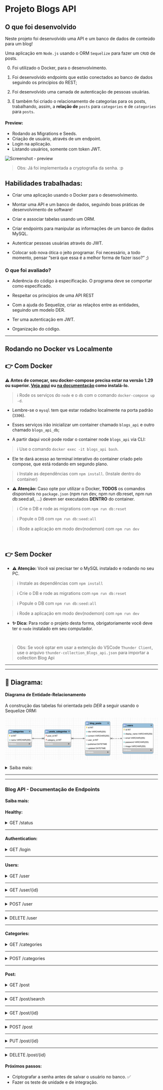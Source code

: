 # Projeto Blogs API

## O que foi desenvolvido

  Neste projeto foi desenvolvido uma API e um banco de dados de conteúdo para um blog! 

  Uma aplicação em `Node.js` usando o ORM `Sequelize` para fazer um `CRUD` de posts.

  0. Foi utilizado o Docker, para o desenvolvimento.

  1. Foi desenvolvido endpoints que estão conectados ao banco de dados seguindo os princípios do REST;

  2. Foi desenvolvido uma camada de autenticação de pessoas usuárias.

  3. E também foi criado o relacionamento de categorias para os posts, trabalhando, assim, a **relação de** `posts` para `categories` e de `categories` para `posts`.

#### Preview:

- Rodando as Migrations e Seeds.
- Criação de usuário, através de um endpoint.
- Login na aplicação.
- Listando usuários, somente com token JWT.

![Screenshot - preview](./blogs_api.gif)

> Obs: Já foi implementada a cryptografia da senha. :p 

## Habilidades trabalhadas:

- Criar uma aplicação usando o Docker para o desenvolvimento.

- Montar uma API e um banco de dados, seguindo boas práticas de desenvolvimento de software!

- Criar e associar tabelas usando um ORM.

- Criar endpoints para manipular as informações de um banco de dados MySQL.

- Autenticar pessoas usuárias através do JWT.

- Colocar sob nova ótica o jeito programar. Foi necessário, a todo momento, pensar “será que essa é a melhor forma de fazer isso?” ;)

### O que foi avaliado?

- Aderência do código à especificação. O programa deve se comportar como especificado.

- Respeitar os princípios de uma API REST

- Com a ajuda do Sequelize, criar as relaçẽos entre as entidades, seguindo um modelo DER.

- Ter uma autenticação em JWT.

- Organização do código.

---

## Rodando no Docker vs Localmente
  
  ## 👉 Com Docker
 
  **:warning: Antes de começar, seu docker-compose precisa estar na versão 1.29 ou superior. [Veja aqui](https://www.digitalocean.com/community/tutorials/how-to-install-and-use-docker-compose-on-ubuntu-20-04-pt) ou [na documentação](https://docs.docker.com/compose/install/) como instalá-lo.**


  > :information_source: Rode os serviços do `node` e o `db` com o comando `docker-compose up -d`.

  - Lembre-se o `mysql` tem que estar rodadno localmente na porta padrão (`3306`).

  - Esses serviços irão inicializar um container chamado `blogs_api` e outro chamado `blogs_api_db`;

  - A partir daqui você pode rodar o container node `blogs_api` via CLI:

  > :information_source: Use o comando `docker exec -it blogs_api bash`.

  - Ele te dará acesso ao terminal interativo do container criado pelo compose, que está rodando em segundo plano.

  > :information_source: Instale as dependências com `npm install`. (Instale dentro do container)
  
  - **:warning: Atenção:** Caso opte por utilizar o Docker, **TODOS** os comandos disponíveis no `package.json` (npm run dev, npm run db:reset, npm run db:seed:all, ...) devem ser executados **DENTRO** do container.

  > :information_source: Crie o DB e rode as migrations com `npm run db:reset`

  > :information_source: Popule o DB com  `npm run db:seed:all`

  > :information_source: Rode a aplicação em modo dev(nodemon) com `npm run dev`

  <br />

  ## 👉 Sem Docker

  - **:warning: Atenção:** Você vai precisar ter o MySQL instalado e rodando no seu PC.

  > :information_source: Instale as dependências com `npm install`

  > :information_source: Crie o DB e rode as migrations com `npm run db:reset`

  > :information_source: Popule o DB com  `npm run db:seed:all`

  > :information_source: Rode a aplicação em modo dev(nodemon) com `npm run dev`
  
  - **✨ Dica:** Para rodar o projeto desta forma, obrigatoriamente você deve ter o `node` instalado em seu computador.

  <br/>

  > Obs: Se você optar em usar a extenção do VSCode `Thunder Client`, use o arquivo `thunder-collection_Blogs_api.json` para importar a collection Blog Api

---
---

## 🎲 Diagrama:

  #### Diagrama de Entidade-Relacionamento

  A construção das tabelas foi orientada pelo *DER* a seguir usando o Sequelize ORM:

  ![DER](./public/der.png)

<details><summary>Saiba mais:</summary>

## Modelo de Banco de Dados Relacional para Sistema de Blog

O esquema apresentado na imagem descreve as tabelas de um banco de dados e suas relações em um sistema de blog.

### Tabelas e Campos

#### Categorias (`categories`)
- `id INT`: Chave primária que identifica cada categoria de forma única.
- `name VARCHAR(255)`: Nome da categoria.

#### Posts de Categorias (`posts_categories`)
- `post_id INT`: Chave estrangeira que referencia o `id` dos `blog_posts`.
- `category_id INT`: Chave estrangeira que referencia o `id` das `categories`.

#### Posts do Blog (`blog_posts`)
- `id INT`: Chave primária que identifica cada post do blog.
- `title VARCHAR(255)`: Título do post.
- `content VARCHAR(255)`: Conteúdo do post.
- `user_id INT`: Chave estrangeira que referencia o `id` do autor na tabela `users`.
- `published DATETIME`: Data e hora de publicação do post.
- `updated DATETIME`: Data e hora da última atualização do post.

#### Usuários (`users`)
- `id INT`: Chave primária que identifica cada usuário.
- `display_name VARCHAR(255)`: Nome que é exibido no blog.
- `email VARCHAR(255)`: E-mail do usuário.
- `password VARCHAR(255)`: Senha do usuário.
- `image VARCHAR(255)`: Caminho ou link para a imagem de perfil do usuário.

### Relacionamentos

- **Um-para-Muitos**: Entre `users` e `blog_posts`, indicando que um usuário pode escrever vários posts.
- **Muitos-para-Muitos**: Entre `blog_posts` e `categories`, facilitado pela tabela `posts_categories`, significando que um post pode ter várias categorias e uma categoria pode incluir vários posts.


</details>

---
---

### Blog API - Documentação de Endpoints

#### Saiba mais:

#### Healthy:

<details><summary>GET /status</summary>

### 👉 Método: **GET** _`/status`_

- **Objetivo:** Uma rota /status é comumente usada para verificar a saúde de uma API. Quando os clientes acessam essa rota, o servidor pode responder com informações sobre o status do serviço, se ele está funcionando corretamente ou se há algum problema. É uma maneira útil de monitorar a integridade da sua API.
- **Código HTTP (sucesso):** `200 - OK`

- **Output (exemplo):**
  ```json
  {
    "message": "[Healthy] - API on!!!"
  }
  ```
</details>

---

#### Authentication:

<details><summary>GET /login</summary>

### 👉 Método: **GET** _`/login`_

<details>
  <summary><strong>Cenários de Exceção:</strong></summary>

0. `400 - BAD_REQUEST` -> se o campo 'email' ou 'password' forem inválidos ou não cadastrados
1. `401 - UNAUTHORIZED` -> se o campo 'email' não estiver cadastrado
2. `404 - NOT_FOUND` -> se a rota na API não existir
2. `500 - INTERNAL_SERVER_ERROR` -> se der outro erro
</details>

#### Cenário de Sucesso:

- **Objetivo:** Autenticar um usuário, já criado anteriormente, na aplicação
- **Código HTTP (sucesso):** `200 - OK`

- **Output (exemplo):**
  ```json
    {
      "token": "eyJhbGciOiJIUzI1NiIsInR5cCI6IkpXVCJ9.eyJwYXlsb2FkIjp7InVzZXJJZCI6MywibmFtZSI6Ik1hcmNlbG8gQXRhw61kZSIsImF2YXRhciI6Imh0dHA6Ly90ZXN0ZSJ9LCJpYXQiOjE3MDI5ODgyOTgsImV4cCI6MTcwMjk4OTE5OH0.CrIXONvWKLD98NndrLSDmEQNmuoO1zM_2ur6msF17hY"
    }
  ```
  
</details>

---

#### Users:

<details><summary>GET /user</summary>

### 👉 Método: **GET** _`/user`_

<details><summary><strong>Cenários de Exceção:</strong></summary>

1. `401 - UNAUTHORIZED` -> se não encontrar o token ou for inválido ou expirado.
2. `404 - NOT_FOUND` -> se a rota na API não existir
2. `500 - INTERNAL_SERVER_ERROR` -> se der erro ao tentar listar os usuários
</details>

#### Cenário de Sucesso:

- **Objetivo:** Listar todos os usuários da aplicação
- **Código HTTP (sucesso):** `200 - OK`

- **Output (exemplo):**

  ```json
  [
    {
      "id": 1,
      "displayName": "Lewis Hamilton",
      "email": "lewishamilton@gmail.com",
      "image": "https://upload.wikimedia.org/wikipedia/commons/1/18/Lewis_Hamilton_2016_Malaysia_2.jpg"
    },
    {
      "id": 2,
      "displayName": "Michael Schumacher",
      "email": "MichaelSchumacher@gmail.com",
      "image": "https://sportbuzz.uol.com.br/media/_versions/gettyimages-52491565_widelg.jpg"
    }
  ]
  ```

</details>

---
<details><summary>GET /user/{id}</summary>

### 👉 Método: **GET** _`/user/{id}`_

<details>
  <summary><strong>Cenários de Exceção:</strong></summary>

0. `401 - UNAUTHORIZED` -> se não encontrar o token ou for inválido ou expirado.
1. `404 - NOT_FOUND` -> se o usuário com o ID especificado não for encontrado
2. `500 - INTERNAL_SERVER_ERROR` -> se ocorrer um erro ao tentar recuperar o usuário.
</details>

#### Cenário de Sucesso:

- **Objetivo:** Recuperar informações de um usuário específico através do seu ID.
- **Código HTTP (sucesso):** `200 - OK`

- **Output (exemplo):**

  ```json
    {
      "id": 1,
      "displayName": "Lewis Hamilton",
      "email": "lewishamilton@gmail.com",
      "image": "https://upload.wikimedia.org/wikipedia/commons/1/18/Lewis_Hamilton_2016_Malaysia_2.jpg"
    }
  ```

</details>

---
<details><summary>POST /user</summary>

### 👉 Método: **POST** _`/user`_

<details>
  <summary><strong>Cenários de Exceção:</strong></summary>

0. `400 - BAD_REQUEST` -> se os campos forem inválidos
1. `401 - UNAUTHORIZED` -> se não encontrar o token ou for inválido ou expirado.
2. `404 - NOT_FOUND` -> se a rota na API não existir
3. `409 - CONFLICT` -> se o usuário já existir
4. `500 - INTERNAL_SERVER_ERROR` -> se der erro ao tentar listar os usuários
</details>

#### Cenário de Sucesso:

- **Objetivo:** Listar todos os usuários da aplicação
- **Código HTTP (sucesso):** `200 - OK`

- **Output (exemplo):**

  ```json
    [
      {
        "id": 1,
        "displayName": "Lewis Hamilton",
        "email": "lewishamilton@gmail.com",
        "image": "https://upload.wikimedia.org/wikipedia/commons/1/18/Lewis_Hamilton_2016_Malaysia_2.jpg"
      },
      {
        "id": 2,
        "displayName": "Michael Schumacher",
        "email": "MichaelSchumacher@gmail.com",
        "image": "https://sportbuzz.uol.com.br/media/_versions/gettyimages-52491565_widelg.jpg"
      }
    ]
  ```

</details>

---
</details>

<details><summary>DELETE /user</summary>

### 👉 Método: **DELETE** _`/user/me`_

<details>
  <summary><strong>Cenários de Exceção:</strong></summary>

0. `500 - INTERNAL_SERVER_ERROR` -> se ocorrer um erro ao tentar deletar o post
</details>

#### Cenário de Sucesso:

- **Objetivo:** Permitir que o usuário logado delete sua própria conta.
- **Código HTTP (sucesso):** `204 - No Content`

- **Nota:** Não há output para este método, pois a resposta bem-sucedida é um status HTTP `204 - NO_CONTENT`.
</details>

---
#### Categories:
<details><summary>GET /categories</summary>

### 👉 Método: **GET** _`/categories`_

<details>
  <summary><strong>Cenários de Exceção:</strong></summary>

0. `401 - UNAUTHORIZED` -> se não encontrar o token ou for inválido ou expirado.
1. `500 - INTERNAL_SERVER_ERROR` -> se ocorrer um erro ao tentar listar as categorias
</details>

#### Cenário de Sucesso:

- **Objetivo:** Listar todas as categorias de posts disponíveis na aplicação.
- **Código HTTP (sucesso):** `200 - OK`

- **Output (exemplo):**
  ```json
    [
      {
        "id": 1,
        "name": "Inovação"
      },
      {
        "id": 2,
        "name": "Escola"
      }
    ]
  ```

</details>

---
<details><summary>POST /categories</summary>

### 👉 Método: **POST** _`/categories`_

<details>
  <summary><strong>Cenários de Exceção:</strong></summary>

0. `401 - UNAUTHORIZED` -> se não encontrar o token ou for inválido ou expirado.
1. `400 - BAD_REQUEST` -> se o campo 'name' não for fornecido ou for menor que 5 caracteres
2. `500 - INTERNAL_SERVER_ERROR` -> se ocorrer um erro ao tentar criar a categoria
</details>

#### Cenário de Sucesso:

- **Objetivo:** Criar uma nova categoria de posts.
- **Código HTTP (sucesso):** `201 - CREATED`

- **Input (exemplo):**
  ```json
    {
      "name": "Nova categoria"
    }
  ```

</details>

---
#### Post:

<details><summary>GET /post</summary>

### 👉 Método: **GET** _`/post`_

<details>
  <summary><strong>Cenários de Exceção:</strong></summary>

0. `401 - UNAUTHORIZED` -> se não encontrar o token ou for inválido ou expirado.
1. `500 - INTERNAL_SERVER_ERROR` -> se ocorrer um erro ao tentar listar os posts.
</details>

#### Cenário de Sucesso:
- **Objetivo:** Listar todos os posts criados, incluindo informações sobre suas categorias e o usuário que os criou.
- **Código HTTP (sucesso):** `200 - OK`

- **Output (exemplo):**
  ```json
  [
    {
      "id": 1,
      "title": "Post do Ano",
      "content": "Melhor post do ano",
      "userId": 1,
      "published": "2022-08-01T19:58:00.000Z",
      "updated": "2022-08-01T19:58:51.000Z",
      "user": {
        "id": 1,
        "displayName": "Lewis Hamilton",
        "email": "lewishamilton@gmail.com",
        "image": "https://upload.wikimedia.org/wikipedia/commons/1/18/Lewis_Hamilton_2016_Malaysia_2.jpg"
      },
      "categories": [
        {
          "id": 1,
          "name": "Inovação",
          "PostCategory": {
            "postId": 1,
            "categoryId": 1
          }
        }
      ]
    },
    {
      "id": 2,
      "title": "Vamos que vamos",
      "content": "Foguete não tem ré",
      "userId": 1,
      "published": "2022-08-01T19:58:00.000Z",
      "updated": "2022-08-01T19:58:51.000Z",
      "user": {
        "id": 1,
        "displayName": "Lewis Hamilton",
        "email": "lewishamilton@gmail.com",
        "image": "https://upload.wikimedia.org/wikipedia/commons/1/18/Lewis_Hamilton_2016_Malaysia_2.jpg"
      },
      "categories": [
        {
          "id": 2,
          "name": "Escola",
          "PostCategory": {
            "postId": 2,
            "categoryId": 2
          }
        }
      ]
    }
  ]
  ```

</details>

---
<details><summary>GET /post/search</summary>

### 👉 Método: **GET** _`/post/search`_

<details>
  <summary><strong>Cenários de Exceção:</strong></summary>

0. `401 - UNAUTHORIZED` -> se não encontrar o token ou for inválido ou expirado.
1. `404 - NOT_FOUND` -> se nenhum post corresponder ao termo de pesquisa
2. `500 - INTERNAL_SERVER_ERROR` -> se ocorrer um erro durante a busca.
</details>

#### Cenário de Sucesso:

- **Objetivo:** Listar todos os posts que contenham em seu título ou conteúdo a palavra pesquisada.
- **Código HTTP (sucesso):** `200 - OK`

- **Exemplo de uso da query:**
  - URL: `http://localhost:3000/post/search?q=foguete`

- **Output (exemplo):**
  ```json
  [
    {
      "id": 2,
      "title": "Vamos que vamos",
      "content": "Foguete não tem ré",
      "userId": 1,
      "published": "2022-08-01T19:58:00.000Z",
      "updated": "2022-08-01T19:58:51.000Z",
      "user": {
        "id": 1,
        "displayName": "Lewis Hamilton",
        "email": "lewishamilton@gmail.com",
        "image": "https://upload.wikimedia.org/wikipedia/commons/1/18/Lewis_Hamilton_2016_Malaysia_2.jpg"
      },
      "categories": [
        {
          "id": 2,
          "name": "Escola",
          "PostCategory": {
            "postId": 2,
            "categoryId": 2
          }
        }
      ]
    }
  ]
  ```

</details>

---
<details><summary>GET /post/{id}</summary>

### 👉 Método: **GET** _`/post/{id}`_

<details>
  <summary><strong>Cenários de Exceção:</strong></summary>

0. `401 - UNAUTHORIZED` -> se não encontrar o token ou for inválido ou expirado.
1. `404 - NOT_FOUND` -> se o post com o ID especificado não for encontrado
2. `500 - INTERNAL_SERVER_ERROR` -> se ocorrer um erro ao tentar recuperar o post
</details>

#### Cenário de Sucesso:

- **Objetivo:** Recuperar informações de um post específico através do seu ID.
- **Código HTTP (sucesso):** `200 - OK`

- **Output (exemplo):**

  ```json
  {
    "id": 1,
    "title": "Post do Ano",
    "content": "Melhor post do ano",
    "userId": 1,
    "published": "2022-08-01T19:58:00.000Z",
    "updated": "2022-08-01T19:58:51.000Z",
    "user": {
      "id": 1,
      "displayName": "Lewis Hamilton",
      "email": "lewishamilton@gmail.com",
      "image": "https://upload.wikimedia.org/wikipedia/commons/1/18/Lewis_Hamilton_2016_Malaysia_2.jpg"
    },
    "categories": [
      {
        "id": 1,
        "name": "Inovação",
        "PostCategory": {
          "postId": 1,
          "categoryId": 1
        }
      }
    ]
  }
  ```

</details>

---
<details><summary>POST /post</summary>

### 👉 Método: **POST** _`/post`_

<details>
  <summary><strong>Cenários de Exceção:</strong></summary>

0. `401 - UNAUTHORIZED` -> se não encontrar o token ou for inválido ou expirado.
1. `400 - BAD_REQUEST` -> se algum dos campos obrigatórios não for fornecido ou não atender aos requisitos mínimos
2. `500 - INTERNAL_SERVER_ERROR` -> se ocorrer um erro ao tentar criar o post
</details>

#### Cenário de Sucesso:

- **Objetivo:** Criar um novo post.
- **Código HTTP (sucesso):** `201 - CREATED`

- **Input (exemplo):**

  ```json
  {
    "title": "Título um",
    "content": "conteúdo um",
    "categoryIds": [2, 3]
  }
  ```

- **Output (exemplo):**

  ```json
  {
    "id": 3,
    "title": "Título um",
    "content": "conteúdo um",
    "userId": 3,
    "updated": "2023-12-20T12:07:57.044Z",
    "published": "2023-12-20T12:07:57.044Z"
  }
  ```
  
</details>

---
<details><summary>PUT /post/{id}</summary>

### 👉 Método: **PUT** _`/post/{id}`_

<details>
  <summary><strong>Cenários de Exceção:</strong></summary>

0. `401 - UNAUTHORIZED` -> se não encontrar o token ou for inválido ou expirado.
0. `401 - UNAUTHORIZED` -> se o post não for do usuário que esta logado.
1. `404 - NOT_FOUND` -> se o post com o ID especificado não for encontrado 
2. `400 - BAD_REQUEST` -> se algum dos campos obrigatórios não for fornecido ou não atender aos requisitos mínimos 
3. `500 - INTERNAL_SERVER_ERROR` -> se ocorrer um erro ao tentar atualizar o post 
</details>

#### Cenário de Sucesso:

- **Objetivo:** Atualizar um post específico através do seu ID, somente se o usuário for o dono do post.
- **Código HTTP (sucesso):** `200 - OK`

- **Input (exemplo):**

  ```json
  {
    "title": "Título Novo 2",
    "content": "Conteúdo novo 2"
  }
  ```


- **Output (exemplo):**

  ```json
    {
      "id": 3,
      "title": "Título Novo 2",
      "content": "Conteúdo novo 2",
      "userId": 3,
      "published": "2023-12-20T12:07:57.000Z",
      "updated": "2023-12-20T12:07:57.000Z",
      "user": {
        "id": 3,
        "displayName": "Marcelo Ataíde",
        "email": "marcelo@email.com",
        "image": "http://teste"
      },
      "categories": [
        {
          "id": 2,
          "name": "Escola",
          "PostCategory": {
            "postId": 3,
            "categoryId": 2
          }
        },
        {
          "id": 3,
          "name": "Nova categoria",
          "PostCategory": {
            "postId": 3,
            "categoryId": 3
          }
        }
      ]
    }
  ```

</details>

---
<details><summary>DELETE /post/{id}</summary>

### 👉 Método: **DELETE** _`/post/{id}`_

<details><summary><strong>Cenários de Exceção:</strong></summary>

0. `401 - UNAUTHORIZED` -> se o usuário tentando deletar o post não for o dono dele 
1. `404 - NOT_FOUND` -> se o post com o ID especificado não for encontrado 
2. `500 - INTERNAL_SERVER_ERROR` -> se ocorrer um erro ao tentar deletar o post
</details>

#### Cenário de Sucesso:

- **Objetivo:** Deletar um post específico, sendo permitido apenas se o usuário for o dono do post.
- **Código HTTP (sucesso):** `204 - NO_CONTENT`

- **Nota:** Não há output para este método, pois a resposta bem-sucedida é um status HTTP `204 - NO_CONTENT`.

</details>

#### Próximos passos:

- Criptografar a senha antes de salvar o usuário no banco. ✅
- Fazer os teste de unidade e de integração.

